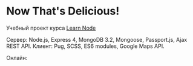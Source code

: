 # Now That's Delicious!
Учебный проект курса <a href="https://learnnode.com">Learn Node</a>

Сервер: Node.js, Express 4, MongoDB 3.2, Mongoose, Passport.js, Ajax REST API.
Клиент: Pug, SCSS, ES6 modules, Google Maps API.

Онлайн: